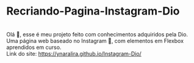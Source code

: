 # Recriando-Pagina-Instagram-Dio<br>
<br>Olá 👋, esse é meu projeto feito com conhecimentos adquiridos pela Dio.
<br>Uma página web baseado no Instagram 🤳, com elementos em Flexbox aprendidos em curso.
<br> Link do site: <a href="https://ynaralira.github.io/Instagram-Dio/"> https://ynaralira.github.io/Instagram-Dio/</a>
